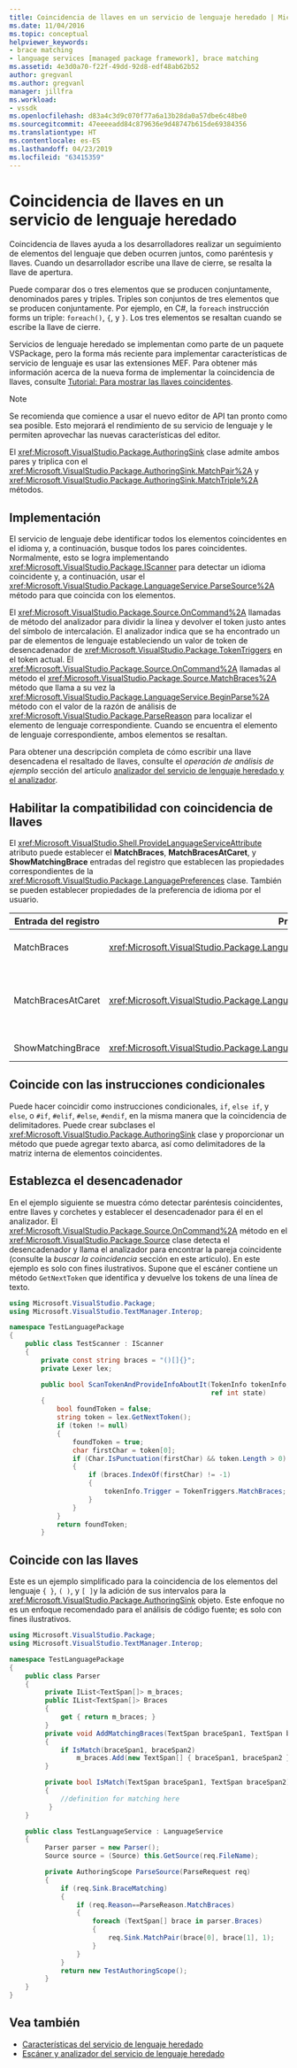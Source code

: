 ```yaml
---
title: Coincidencia de llaves en un servicio de lenguaje heredado | Microsoft Docs
ms.date: 11/04/2016
ms.topic: conceptual
helpviewer_keywords:
- brace matching
- language services [managed package framework], brace matching
ms.assetid: 4e3d0a70-f22f-49dd-92d8-edf48ab62b52
author: gregvanl
ms.author: gregvanl
manager: jillfra
ms.workload:
- vssdk
ms.openlocfilehash: d83a4c3d9c070f77a6a13b28da0a57dbe6c48be0
ms.sourcegitcommit: 47eeeeadd84c879636e9d48747b615de69384356
ms.translationtype: HT
ms.contentlocale: es-ES
ms.lasthandoff: 04/23/2019
ms.locfileid: "63415359"
---
```

# <a name="brace-matching-in-a-legacy-language-service"></a>Coincidencia de llaves en un servicio de lenguaje heredado
Coincidencia de llaves ayuda a los desarrolladores realizar un seguimiento de elementos del lenguaje que deben ocurren juntos, como paréntesis y llaves. Cuando un desarrollador escribe una llave de cierre, se resalta la llave de apertura.

 Puede comparar dos o tres elementos que se producen conjuntamente, denominados pares y triples. Triples son conjuntos de tres elementos que se producen conjuntamente. Por ejemplo, en C#, la `foreach` instrucción forms un triple: `foreach()`, `{`, y `}`. Los tres elementos se resaltan cuando se escribe la llave de cierre.

 Servicios de lenguaje heredado se implementan como parte de un paquete VSPackage, pero la forma más reciente para implementar características de servicio de lenguaje es usar las extensiones MEF. Para obtener más información acerca de la nueva forma de implementar la coincidencia de llaves, consulte [Tutorial: Para mostrar las llaves coincidentes](../../extensibility/walkthrough-displaying-matching-braces.md).

> [!NOTE]
> Se recomienda que comience a usar el nuevo editor de API tan pronto como sea posible. Esto mejorará el rendimiento de su servicio de lenguaje y le permiten aprovechar las nuevas características del editor.

 El <xref:Microsoft.VisualStudio.Package.AuthoringSink> clase admite ambos pares y triplica con el <xref:Microsoft.VisualStudio.Package.AuthoringSink.MatchPair%2A> y <xref:Microsoft.VisualStudio.Package.AuthoringSink.MatchTriple%2A> métodos.

## <a name="implementation"></a>Implementación
 El servicio de lenguaje debe identificar todos los elementos coincidentes en el idioma y, a continuación, busque todos los pares coincidentes. Normalmente, esto se logra implementando <xref:Microsoft.VisualStudio.Package.IScanner> para detectar un idioma coincidente y, a continuación, usar el <xref:Microsoft.VisualStudio.Package.LanguageService.ParseSource%2A> método para que coincida con los elementos.

 El <xref:Microsoft.VisualStudio.Package.Source.OnCommand%2A> llamadas de método del analizador para dividir la línea y devolver el token justo antes del símbolo de intercalación. El analizador indica que se ha encontrado un par de elementos de lenguaje estableciendo un valor de token de desencadenador de <xref:Microsoft.VisualStudio.Package.TokenTriggers> en el token actual. El <xref:Microsoft.VisualStudio.Package.Source.OnCommand%2A> llamadas al método el <xref:Microsoft.VisualStudio.Package.Source.MatchBraces%2A> método que llama a su vez la <xref:Microsoft.VisualStudio.Package.LanguageService.BeginParse%2A> método con el valor de la razón de análisis de <xref:Microsoft.VisualStudio.Package.ParseReason> para localizar el elemento de lenguaje correspondiente. Cuando se encuentra el elemento de lenguaje correspondiente, ambos elementos se resaltan.

 Para obtener una descripción completa de cómo escribir una llave desencadena el resaltado de llaves, consulte el *operación de análisis de ejemplo* sección del artículo [analizador del servicio de lenguaje heredado y el analizador](../../extensibility/internals/legacy-language-service-parser-and-scanner.md).

## <a name="enable-support-for-brace-matching"></a>Habilitar la compatibilidad con coincidencia de llaves
 El <xref:Microsoft.VisualStudio.Shell.ProvideLanguageServiceAttribute> atributo puede establecer el **MatchBraces**, **MatchBracesAtCaret**, y **ShowMatchingBrace** entradas del registro que establecen las propiedades correspondientes de la <xref:Microsoft.VisualStudio.Package.LanguagePreferences> clase. También se pueden establecer propiedades de la preferencia de idioma por el usuario.

|Entrada del registro|Propiedad|Descripción|
|--------------------|--------------|-----------------|
|MatchBraces|<xref:Microsoft.VisualStudio.Package.LanguagePreferences.EnableMatchBraces%2A>|Habilita la coincidencia de llaves.|
|MatchBracesAtCaret|<xref:Microsoft.VisualStudio.Package.LanguagePreferences.EnableMatchBracesAtCaret%2A>|Habilita la coincidencia de llaves como el símbolo de intercalación se mueve.|
|ShowMatchingBrace|<xref:Microsoft.VisualStudio.Package.LanguagePreferences.EnableShowMatchingBrace%2A>|Resalta la llave correspondiente.|

## <a name="match-conditional-statements"></a>Coincide con las instrucciones condicionales
 Puede hacer coincidir como instrucciones condicionales, `if`, `else if`, y `else`, o `#if`, `#elif`, `#else`, `#endif`, en la misma manera que la coincidencia de delimitadores. Puede crear subclases el <xref:Microsoft.VisualStudio.Package.AuthoringSink> clase y proporcionar un método que puede agregar texto abarca, así como delimitadores de la matriz interna de elementos coincidentes.

## <a name="set-the-trigger"></a>Establezca el desencadenador
 En el ejemplo siguiente se muestra cómo detectar paréntesis coincidentes, entre llaves y corchetes y establecer el desencadenador para él en el analizador. El <xref:Microsoft.VisualStudio.Package.Source.OnCommand%2A> método en el <xref:Microsoft.VisualStudio.Package.Source> clase detecta el desencadenador y llama el analizador para encontrar la pareja coincidente (consulte la *buscar la coincidencia* sección en este artículo). En este ejemplo es solo con fines ilustrativos. Supone que el escáner contiene un método `GetNextToken` que identifica y devuelve los tokens de una línea de texto.

```csharp
using Microsoft.VisualStudio.Package;
using Microsoft.VisualStudio.TextManager.Interop;

namespace TestLanguagePackage
{
    public class TestScanner : IScanner
    {
        private const string braces = "()[]{}";
        private Lexer lex;

        public bool ScanTokenAndProvideInfoAboutIt(TokenInfo tokenInfo,
                                                   ref int state)
        {
            bool foundToken = false;
            string token = lex.GetNextToken();
            if (token != null)
            {
                foundToken = true;
                char firstChar = token[0];
                if (Char.IsPunctuation(firstChar) && token.Length > 0)
                {
                    if (braces.IndexOf(firstChar) != -1)
                    {
                        tokenInfo.Trigger = TokenTriggers.MatchBraces;
                    }
                }
            }
            return foundToken;
        }
```

## <a name="match-the-braces"></a>Coincide con las llaves
 Este es un ejemplo simplificado para la coincidencia de los elementos del lenguaje `{ }`, `( )`, y `[ ]`y la adición de sus intervalos para la <xref:Microsoft.VisualStudio.Package.AuthoringSink> objeto. Este enfoque no es un enfoque recomendado para el análisis de código fuente; es solo con fines ilustrativos.

```csharp
using Microsoft.VisualStudio.Package;
using Microsoft.VisualStudio.TextManager.Interop;

namespace TestLanguagePackage
{
    public class Parser
    {
         private IList<TextSpan[]> m_braces;
         public IList<TextSpan[]> Braces
         {
             get { return m_braces; }
         }
         private void AddMatchingBraces(TextSpan braceSpan1, TextSpan braceSpan2)
         {
             if IsMatch(braceSpan1, braceSpan2)
                 m_braces.Add(new TextSpan[] { braceSpan1, braceSpan2 });
         }

         private bool IsMatch(TextSpan braceSpan1, TextSpan braceSpan2)
         {
             //definition for matching here
          }
    }

    public class TestLanguageService : LanguageService
    {
         Parser parser = new Parser();
         Source source = (Source) this.GetSource(req.FileName);

         private AuthoringScope ParseSource(ParseRequest req)
         {
             if (req.Sink.BraceMatching)
             {
                 if (req.Reason==ParseReason.MatchBraces)
                 {
                     foreach (TextSpan[] brace in parser.Braces)
                     {
                         req.Sink.MatchPair(brace[0], brace[1], 1);
                     }
                 }
             }
             return new TestAuthoringScope();
         }
    }
}
```

## <a name="see-also"></a>Vea también
- [Características del servicio de lenguaje heredado](../../extensibility/internals/legacy-language-service-features1.md)
- [Escáner y analizador del servicio de lenguaje heredado](../../extensibility/internals/legacy-language-service-parser-and-scanner.md)